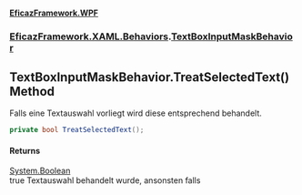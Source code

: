 #### [EficazFramework.WPF](EficazFrameworkData.md 'EficazFramework Data')
### [EficazFramework.XAML.Behaviors](EficazFrameworkData.md#EficazFramework.XAML.Behaviors 'EficazFramework.XAML.Behaviors').[TextBoxInputMaskBehavior](EficazFramework.XAML.Behaviors/TextBoxInputMaskBehavior.md 'EficazFramework.XAML.Behaviors.TextBoxInputMaskBehavior')

## TextBoxInputMaskBehavior.TreatSelectedText() Method

Falls eine Textauswahl vorliegt wird diese entsprechend behandelt.

```csharp
private bool TreatSelectedText();
```

#### Returns
[System.Boolean](https://docs.microsoft.com/en-us/dotnet/api/System.Boolean 'System.Boolean')  
true Textauswahl behandelt wurde, ansonsten falls